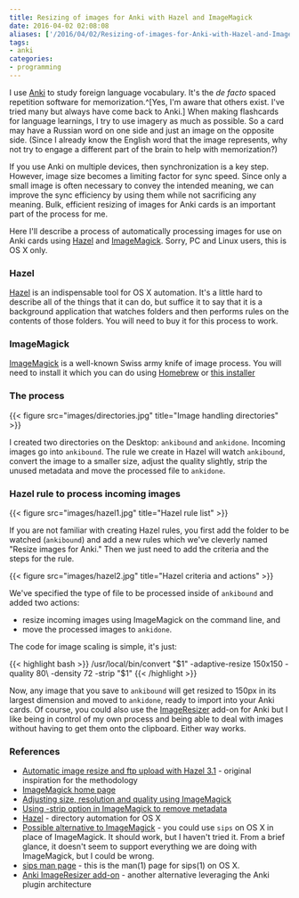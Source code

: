 ```yaml
---
title: Resizing of images for Anki with Hazel and ImageMagick
date: 2016-04-02 02:08:08
aliases: ['/2016/04/02/Resizing-of-images-for-Anki-with-Hazel-and-ImageMagick/']
tags:
- anki
categories:
- programming
---
```

I use [Anki](http://ankisrs.net) to study foreign language vocabulary. It's the _de facto_ spaced repetition software for memorization.^[Yes, I'm aware that others exist. I've tried many but always have come back to Anki.] When making flashcards for language learnings, I try to use imagery as much as possible. So a card may have a Russian word on one side and just an image on the opposite side. (Since I already know the English word that the image represents, why not try to engage a different part of the brain to help with memorization?)

If you use Anki on multiple devices, then synchronization is a key step. However, image size becomes a limiting factor for sync speed. Since only a small image is often necessary to convey the intended meaning, we can improve the sync efficiency by using them while not sacrificing any meaning. Bulk, efficient resizing of images for Anki cards is an important part of the process for me.

Here I'll describe a process of automatically processing images for use on Anki cards using [Hazel]() and [ImageMagick](). Sorry, PC and Linux users, this is OS X only.

<!-- more -->

### Hazel

[Hazel](https://www.noodlesoft.com/hazel.php) is an indispensable tool for OS X automation. It's a little hard to describe all of the things that it can do, but suffice it to say that it is a background application that watches folders and then performs rules on the contents of those folders. You will need to buy it for this process to work.

### ImageMagick

[ImageMagick](https://www.imagemagick.org/script/index.php) is a well-known Swiss army knife of image process. You will need to install it which you can do using [Homebrew](homebrewtalk) or [this installer](http://cactuslab.com/imagemagick/)

### The process

{{< figure src="images/directories.jpg" title="Image handling directories" >}}

I created two directories on the Desktop: `ankibound` and `ankidone`. Incoming images go into `ankibound`. The rule we create in Hazel will watch `ankibound`, convert the image to a smaller size, adjust the quality slightly, strip the unused metadata and move the processed file to `ankidone`.

### Hazel rule to process incoming images

{{< figure src="images/hazel1.jpg" title="Hazel rule list" >}}

If you are not familiar with creating Hazel rules, you first add the folder to be watched (`ankibound`) and add a new rules which we've cleverly named "Resize images for Anki." Then we just need to add the criteria and the steps for the rule.

{{< figure src="images/hazel2.jpg" title="Hazel criteria and actions" >}}

We've specified the type of file to be processed inside of `ankibound` and added two actions:

- resize incoming images using ImageMagick on the command line, and
- move the processed images to `ankidone`.

The code for image scaling is simple, it's just:

{{< highlight bash >}}
/usr/local/bin/convert "$1" -adaptive-resize 150x150 -quality 80\
 -density 72 -strip "$1"
{{< /highlight >}}

Now, any image that you save to `ankibound` will get resized to 150px in its largest dimension and moved to `ankidone`, ready to import into your Anki cards. Of course, you could also use the [ImageResizer](https://ankiweb.net/shared/info/1214357311) add-on for Anki but I like being in control of my own process and being able to deal with images without having to get them onto the clipboard. Either way works.

### References

- [Automatic image resize and ftp upload with Hazel 3.1](http://crateofpenguins.com/blog/2013-6-automatic-image-resize-and-ftp-upload-with-hazel-31) - original inspiration for the methodology
- [ImageMagick home page](http://www.imagemagick.org/script/index.php)
- [Adjusting size, resolution and quality using ImageMagick](https://imagemagick.org/discourse-server/viewtopic.php?t=24890)
- [Using -strip option in ImageMagick to remove metadata](http://www.imagemagick.org/discourse-server/viewtopic.php?t=20296)
- [Hazel](https://www.noodlesoft.com/index.php) - directory automation for OS X
- [Possible alternative to ImageMagick](http://apple.stackexchange.com/questions/106873/batch-processing-image-files-in-a-folder-using-a-folder-action-with-automator) - you could use `sips` on OS X in place of ImageMagick. It should work, but I haven't tried it. From a brief glance, it doesn't seem to support everything we are doing with ImageMagick, but I could be wrong.
- [sips man page](https://developer.apple.com/library/mac/documentation/Darwin/Reference/ManPages/man1/sips.1.html) - this is the man(1) page for sips(1) on OS X.
- [Anki ImageResizer add-on](https://ankiweb.net/shared/info/1214357311) - another alternative leveraging the Anki plugin architecture
